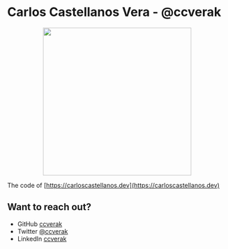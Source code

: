# Carlos Castellanos Vera - @ccverak

<p align="center"><img src="https://avatars2.githubusercontent.com/u/1001834?s=460&v=4" width="340"></p>

The code of [https://carloscastellanos.dev](https://carloscastellanos.dev)

## Want to reach out?

- GitHub [ccverak](https://github.com/ccverak)
- Twitter [@ccverak](https://twitter.com/ccverak)
- LinkedIn [ccverak](https://linkedin.com/in/ccverak)
